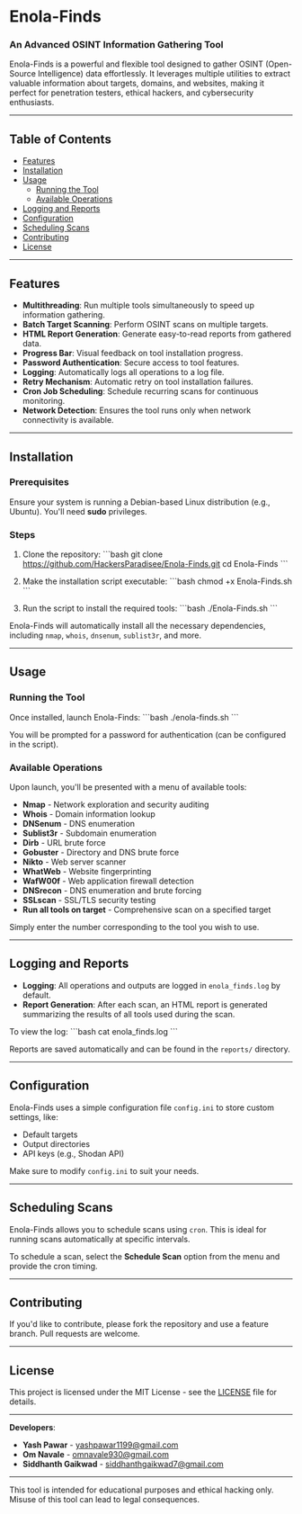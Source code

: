 
# Enola-Finds

### An Advanced OSINT Information Gathering Tool

Enola-Finds is a powerful and flexible tool designed to gather OSINT (Open-Source Intelligence) data effortlessly. It leverages multiple utilities to extract valuable information about targets, domains, and websites, making it perfect for penetration testers, ethical hackers, and cybersecurity enthusiasts.

---

## Table of Contents
- [Features](#features)
- [Installation](#installation)
- [Usage](#usage)
  - [Running the Tool](#running-the-tool)
  - [Available Operations](#available-operations)
- [Logging and Reports](#logging-and-reports)
- [Configuration](#configuration)
- [Scheduling Scans](#scheduling-scans)
- [Contributing](#contributing)
- [License](#license)

---

## Features
- **Multithreading**: Run multiple tools simultaneously to speed up information gathering.
- **Batch Target Scanning**: Perform OSINT scans on multiple targets.
- **HTML Report Generation**: Generate easy-to-read reports from gathered data.
- **Progress Bar**: Visual feedback on tool installation progress.
- **Password Authentication**: Secure access to tool features.
- **Logging**: Automatically logs all operations to a log file.
- **Retry Mechanism**: Automatic retry on tool installation failures.
- **Cron Job Scheduling**: Schedule recurring scans for continuous monitoring.
- **Network Detection**: Ensures the tool runs only when network connectivity is available.

---

## Installation

### Prerequisites
Ensure your system is running a Debian-based Linux distribution (e.g., Ubuntu). You'll need **sudo** privileges.

### Steps
1. Clone the repository:
    \`\`\`bash
    git clone https://github.com/HackersParadisee/Enola-Finds.git
    cd Enola-Finds
    \`\`\`

2. Make the installation script executable:
    \`\`\`bash
    chmod +x Enola-Finds.sh
    \`\`\`

3. Run the script to install the required tools:
    \`\`\`bash
    ./Enola-Finds.sh
    \`\`\`

Enola-Finds will automatically install all the necessary dependencies, including `nmap`, `whois`, `dnsenum`, `sublist3r`, and more. 

---

## Usage

### Running the Tool
Once installed, launch Enola-Finds:
\`\`\`bash
./enola-finds.sh
\`\`\`

You will be prompted for a password for authentication (can be configured in the script).

### Available Operations
Upon launch, you'll be presented with a menu of available tools:
- **Nmap** - Network exploration and security auditing
- **Whois** - Domain information lookup
- **DNSenum** - DNS enumeration
- **Sublist3r** - Subdomain enumeration
- **Dirb** - URL brute force
- **Gobuster** - Directory and DNS brute force
- **Nikto** - Web server scanner
- **WhatWeb** - Website fingerprinting
- **WafW00f** - Web application firewall detection
- **DNSrecon** - DNS enumeration and brute forcing
- **SSLscan** - SSL/TLS security testing
- **Run all tools on target** - Comprehensive scan on a specified target

Simply enter the number corresponding to the tool you wish to use.

---

## Logging and Reports
- **Logging**: All operations and outputs are logged in `enola_finds.log` by default.
- **Report Generation**: After each scan, an HTML report is generated summarizing the results of all tools used during the scan.

To view the log:
\`\`\`bash
cat enola_finds.log
\`\`\`

Reports are saved automatically and can be found in the `reports/` directory.

---

## Configuration
Enola-Finds uses a simple configuration file `config.ini` to store custom settings, like:
- Default targets
- Output directories
- API keys (e.g., Shodan API)

Make sure to modify `config.ini` to suit your needs.

---

## Scheduling Scans
Enola-Finds allows you to schedule scans using `cron`. This is ideal for running scans automatically at specific intervals.

To schedule a scan, select the **Schedule Scan** option from the menu and provide the cron timing.

---

## Contributing
If you'd like to contribute, please fork the repository and use a feature branch. Pull requests are welcome.

---

## License
This project is licensed under the MIT License - see the [LICENSE](LICENSE) file for details.

---

**Developers**:
- **Yash Pawar** - yashpawar1199@gmail.com
- **Om Navale** - omnavale930@gmail.com
- **Siddhanth Gaikwad** - siddhanthgaikwad7@gmail.com

---

This tool is intended for educational purposes and ethical hacking only. Misuse of this tool can lead to legal consequences.
